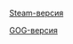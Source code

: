 [Steam-версия](https://store.steampowered.com/app/210950/Rune_Classic/)

[GOG-версия](https://www.gog.com/game/rune_classic)